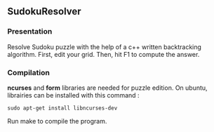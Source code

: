 ## SudokuResolver

### Presentation

Resolve Sudoku puzzle with the help of a c++ written backtracking algorithm.
First, edit your grid.
Then, hit F1 to compute the answer.

### Compilation

**ncurses** and **form** libraries are needed for puzzle edition.
On ubuntu, librairies can be installed with this command :

`sudo apt-get install libncurses-dev`

Run make to compile the program.
